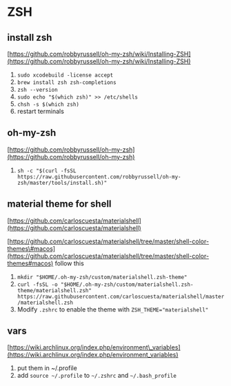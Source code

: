 # ZSH

## install zsh

[https://github.com/robbyrussell/oh-my-zsh/wiki/Installing-ZSH](https://github.com/robbyrussell/oh-my-zsh/wiki/Installing-ZSH)

1. `sudo xcodebuild -license accept`
2. `brew install zsh zsh-completions`
3. `zsh --version`
4. `sudo echo "$(which zsh)" >> /etc/shells`
5. `chsh -s $(which zsh)`
6. restart terminals

## oh-my-zsh

[https://github.com/robbyrussell/oh-my-zsh](https://github.com/robbyrussell/oh-my-zsh)

1. `sh -c "$(curl -fsSL https://raw.githubusercontent.com/robbyrussell/oh-my-zsh/master/tools/install.sh)"`

## material theme for shell

[https://github.com/carloscuesta/materialshell](https://github.com/carloscuesta/materialshell)

[https://github.com/carloscuesta/materialshell/tree/master/shell-color-themes\#macos](https://github.com/carloscuesta/materialshell/tree/master/shell-color-themes#macos) follow this

1. `mkdir "$HOME/.oh-my-zsh/custom/materialshell.zsh-theme"`
2. `curl -fsSL -o "$HOME/.oh-my-zsh/custom/materialshell.zsh-theme/materialshell.zsh" https://raw.githubusercontent.com/carloscuesta/materialshell/master/materialshell.zsh`
3. Modify `.zshrc` to enable the theme with `ZSH_THEME="materialshell"`

## vars

[https://wiki.archlinux.org/index.php/environment\_variables](https://wiki.archlinux.org/index.php/environment_variables)

1. put them in ~/.profile
2. add `source ~/.profile` to `~/.zshrc` and `~/.bash_profile`



